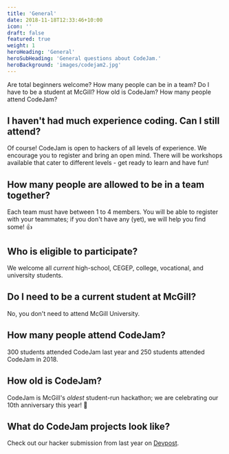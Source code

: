 ```yaml
---
title: 'General'
date: 2018-11-18T12:33:46+10:00
icon: ''
draft: false
featured: true
weight: 1
heroHeading: 'General'
heroSubHeading: 'General questions about CodeJam.'
heroBackground: 'images/codejam2.jpg'
---
```


Are total beginners welcome? How many people can be in a team? Do I have
to be a student at McGill? How old is CodeJam? How many people attend CodeJam?

## I haven't had much experience coding. Can I still attend?

Of course! CodeJam is open to hackers of all levels of experience. We encourage you to register and bring an open mind. There will be workshops available that cater to different levels - get ready to learn and have fun!

## How many people are allowed to be in a team together?

Each team must have between 1 to 4 members. You will be able to register with your teammates; if you don't have any (yet), we will help you find some! 👍

## Who is eligible to participate?

We welcome all _current_ high-school, CEGEP, college, vocational, and university students.

## Do I need to be a current student at McGill?

No, you don't need to attend McGill University.

## How many people attend CodeJam?

300 students attended CodeJam last year and 250 students attended CodeJam in 2018.

## How old is CodeJam?

CodeJam is McGill's _oldest_ student-run hackathon; we are celebrating our 10th anniversary this year! 🎉

## What do CodeJam projects look like?

Check out our hacker submission from last year on [Devpost](https://codejam2019.devpost.com/).
